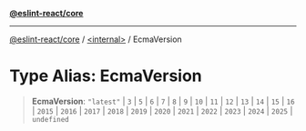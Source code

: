 [**@eslint-react/core**](../../README.md)

***

[@eslint-react/core](../../README.md) / [\<internal\>](../README.md) / EcmaVersion

# Type Alias: EcmaVersion

> **EcmaVersion**: `"latest"` \| `3` \| `5` \| `6` \| `7` \| `8` \| `9` \| `10` \| `11` \| `12` \| `13` \| `14` \| `15` \| `16` \| `2015` \| `2016` \| `2017` \| `2018` \| `2019` \| `2020` \| `2021` \| `2022` \| `2023` \| `2024` \| `2025` \| `undefined`
